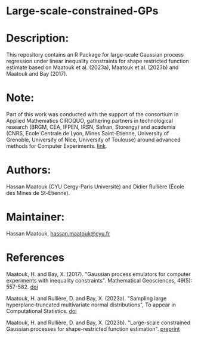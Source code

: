 # Large-scale-constrained-GPs

# Description:
This repository contains an R Package for large-scale Gaussian process regression under linear inequality constraints for shape restricted function estimate based on Maatouk et al. (2023a), Maatouk et al. (2023b) and Maatouk and Bay (2017).

# Note:
Part of this work was conducted with the support of the consortium in Applied Mathematics CIROQUO, gathering partners in technological research (BRGM, CEA, IFPEN, IRSN, Safran, Storengy) and academia (CNRS, Ecole Centrale de Lyon, Mines Saint-Etienne, University of Grenoble, University of Nice, University of Toulouse) around advanced methods for Computer Experiments. [link]( https://doi.org/10.5281/zenodo.65812).

# Authors:
Hassan Maatouk (CYU Cergy-Paris Université) and Didier Rullière (École des Mines de St-Étienne).

# Maintainer: 
Hassan Maatouk, hassan.maatouk@cyu.fr

# References
Maatouk, H. and Bay, X. (2017). "Gaussian process emulators for computer experiments with inequality constraints". Mathematical Geosciences, 49(5): 557-582. [doi](https://link.springer.com/article/10.1007/s11004-017-9673-2)

Maatouk, H. and Rullière, D. and Bay, X. (2023a). "Sampling large hyperplane‐truncated multivariate normal distributions", To appear in Computational Statistics. [doi](https://link.springer.com/article/10.1007/s00180-023-01416-7)

Maatouk, H. and Rullière, D. and Bay, X. (2023b). "Large-scale constrained Gaussian processes for shape-restricted function estimation". [preprint](https://hal.science/hal-04348962/file/LS-CGP.pdf)

